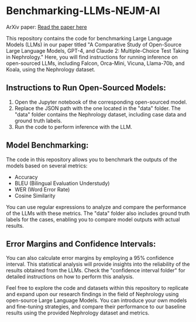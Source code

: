 # Benchmarking-LLMs-NEJM-AI
ArXiv paper: [Read the paper here](https://arxiv.org/pdf/2308.04709.pdf)

This repository contains the code for benchmarking Large Language Models (LLMs) in our paper titled "A Comparative Study of Open-Source Large Language Models, GPT-4, and Claude 2: Multiple-Choice Test Taking in Nephrology." Here, you will find instructions for running inference on open-sourced LLMs, including Falcon, Orca-Mini, Vicuna, Llama-70b, and Koala, using the Nephrology dataset.

## Instructions to Run Open-Sourced Models:
1. Open the Jupyter notebook of the corresponding open-sourced model.
2. Replace the JSON path with the one located in the "data" folder. The "data" folder contains the Nephrology dataset, including case data and ground truth labels.
3. Run the code to perform inference with the LLM.

## Model Benchmarking:
The code in this repository allows you to benchmark the outputs of the models based on several metrics:

- Accuracy
- BLEU (Bilingual Evaluation Understudy)
- WER (Word Error Rate)
- Cosine Similarity

You can use regular expressions to analyze and compare the performance of the LLMs with these metrics. The "data" folder also includes ground truth labels for the cases, enabling you to compare model outputs with actual results.

## Error Margins and Confidence Intervals:
You can also calculate error margins by employing a 95% confidence interval. This statistical analysis will provide insights into the reliability of the results obtained from the LLMs. Check the "confidence interval folder" for detailed instructions on how to perform this analysis.

Feel free to explore the code and datasets within this repository to replicate and expand upon our research findings in the field of Nephrology using open-source Large Language Models. You can introduce your own models and fine-tuning strategies, and compare their performance to our baseline results using the provided Nephrology dataset and metrics.
